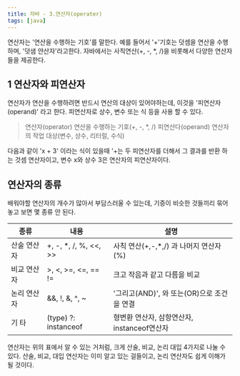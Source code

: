 ```yaml
---
title: 자바 - 3.연산자(operater)
tags: [java]
---
```


연산자는 '연산을 수행하는 기호'를 말한다. 예를 들어서 '+'기호는 덧셈을 연산을 수행하며,
'덧샘 얀산자'라고한다. 자바에서는 사칙연산(+, -, \*, /)을 비롯해서 다양한 연산자들을 제공한다.

## 1 연산자와 피연산자

연산자가 연산을 수행하려면 반드시 연산의 대상이 있어야하는데, 이것을 '피연산자(operand)' 라고 한다. 피연산자로 상수, 변수 또는 식 등을 사용 할 수 있다.

> 연산자(operator) 연산을 수행하는 기호(+, -, \*, /)
> 피연산다(operand) 연산자의 작업 대상(변수, 상수, 리터럴, 수식)

다음과 같이 'x + 3' 이라는 식이 있을때 '+는 두 피연산자를 더해서 그 결과를 반환 하는 것셈 연산자이고, 변수 x와 상수 3은 연산자의 피연산자이다.

## 연산자의 종류

배워야할 연산자의 개수가 많아서 부담스러울 수 있는데, 기증이 비슷한 것들끼리 묶어놓고 보면 몇 종류 안 된다.

| 종류        | 내용                   | 설명                                        |
| ----------- | ---------------------- | ------------------------------------------- |
| 산술 연산자 | +, -, \*, /, %, <<, >> | 사칙 연산(+,-,\*,/) 과 나머지 연산자 (%)    |
| 비교 연산자 | >, <, >=, <=, == !=    | 크고 작음과 같고 다름을 비교                |
| 논리 연산자 | &&, !, &, ^, ~         | '그리고(AND)', 와 또는(OR)으로 조건을 연결  |
| 기 타       | (type) ?: instanceof   | 형변환 연산자, 삼항연산자, instanceof연산자 |

연산자는 위의 표에서 알 수 있는 거처럼, 크게 산술, 비교, 논리 대입 4가지로 나눌 수 있다. 산술, 비교, 대입 연산자는 이미 알고 있는 걸들이고, 논리 연산자도 쉽게 이해가 될 것이다.
